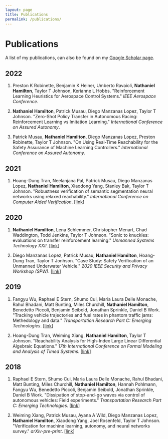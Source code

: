 ```yaml
---
layout: page
title: Publications
permalink: /publications/
---
```


# Publications

A list of my publications, can also be found on my [Google Scholar page](https://scholar.google.com/citations?user=c7TBV-cAAAAJ&hl=en).

## 2022

 1. Preston K Robinette, Benjamin K Heiner, Umberto Ravaioli, __Nathaniel Hamilton__, Taylor T Johnson, Kerianne L Hobbs. "Reinforcement Learning Heuristics for Aerospace Control Systems." _IEEE Aerospace Conference_. <!-- [[link]()] -->

2. __Nathaniel Hamilton__, Patrick Musau, Diego Manzanas Lopez, Taylor T Johnson. "Zero-Shot Policy Transfer in Autonomous Racing: Reinforcement Learning vs Imitation Learning." _International Conference on Assured Autonomy_. <!-- [[link]()] -->

3. Patrick Musau, __Nathaniel Hamilton__, Diego Manzanas Lopez, Preston Robinette, Taylor T Johnson. "On Using Real-Time Reachability for the Safety Assurance of Machine Learning Controllers." _International Conference on Assured Autonomy_. <!-- [[link]()] -->

## 2021

1. Hoang-Dung Tran, Neelanjana Pal, Patrick Musau, Diego Manzanas Lopez, __Nathaniel Hamilton__, Xiaodong Yang, Stanley Bak, Taylor T Johnson. "Robustness verification of semantic segmentation neural networks using relaxed reachability." _International Conference on Computer Aided Verification_. [[link](https://link.springer.com/chapter/10.1007/978-3-030-81685-8_12)]

## 2020

1. __Nathaniel Hamilton__, Lena Schlemmer, Christopher Menart, Chad Waddington, Todd Jenkins, Taylor T Johnson. "Sonic to knuckles: evaluations on transfer reinforcement learning." _Unmanned Systems Technology XXII_. [[link](https://www.spiedigitallibrary.org/conference-proceedings-of-spie/11425/114250J/Sonic-to-knuckles-Evaluations-on-transfer-reinforcement-learning/10.1117/12.2559546.short?SSO=1)]

2. Diego Manzanas Lopez, Patrick Musau, __Nathaniel Hamilton__, Hoang-Dung Tran, Taylor T Jonhson. "Case Study: Safety Verification of an Unmanned Underwater Vehicle." _2020 IEEE Security and Privacy Workshop (SPW)_. [[link](https://ieeexplore.ieee.org/abstract/document/9283841)]

## 2019

1. Fangyu Wu, Raphael E Stern, Shumo Cui, Maria Laura Delle Monache, Rahul Bhadani, Matt Bunting, Miles Churchill, __Nathaniel Hamilton__, Benedetto Piccoli, Benjamin Seibold, Jonathan Sprinkle, Daniel B Work. "Tracking vehicle trajectories and fuel rates in phantom traffic jams: Methedology and data." _Transportation Research Part C: Emerging Technologies_. [[link](https://www.sciencedirect.com/science/article/abs/pii/S0968090X18318345)]

2. Hoang-Dung Tran, Weiming Xiang, __Nathaniel Hamilton__, Taylor T Johnson. "Reachability Analysis for High-Index Large Linear Differential Algebraic Equations." _17th International Conference on Formal Modeling and Analysis of Timed Systems_. [[link](https://link.springer.com/chapter/10.1007/978-3-030-29662-9_10)]

## 2018

1. Raphael E Stern, Shumo Cui, Maria Laura Delle Monache, Rahul Bhadani, Matt Bunting, Miles Churchill, __Nathaniel Hamilton__, Hannah Pohlmann, Fangyu Wu, Benedetto Piccoli, Benjamin Seibold, Jonathan Sprinkle, Daniel B Work. "Dissipation of stop-and-go waves via control of autonomous vehicles: Field experiments." _Transportation Research Part C: Emerging Technologies_. [[link](https://www.sciencedirect.com/science/article/abs/pii/S0968090X18301517)]

2. Weiming Xiang, Patrick Musau, Ayana A Wild, Diego Manzanas Lopez, __Nathaniel Hamilton__, Xiaodong Yang, Joel Rosenfeld, Taylor T Johnson. "Verification for machine learning, autonomy, and neural networks survey." _arXiv-pre-print_. [[link](https://arxiv.org/abs/1810.01989)]